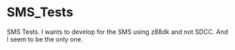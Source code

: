 # SMS_Tests

SMS Tests. I wants to develop for the SMS using z88dk and not SDCC. And I seem to be the only one.
